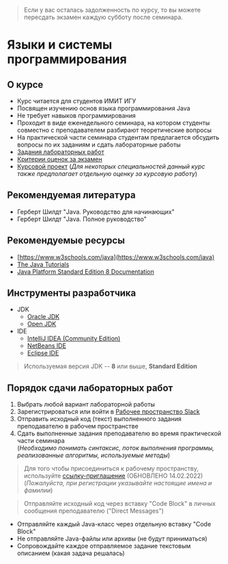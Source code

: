 > Если у вас осталась задолженность по курсу, то вы можете пересдать экзамен каждую субботу после семинара.

# Языки и системы программирования

## О курсе

- Курс читается для студентов ИМИТ ИГУ
- Посвящен изучению основ языка программирования Java
- Не требует навыков программирования
- Проходит в виде еженедельного семинара, на котором студенты совместно с преподавателем разбирают теоретические вопросы
- На практической части семинара студентам предлагается обсудить вопросы по их заданиям и сдать лабораторные работы
- [Задания лабораторных работ](labs.md)
- [Критерии оценок за экзамен](exam.md)
- [Курсовой проект](course_work.md) (*Для некоторых специальностей данный курс также предполагает отдельную оценку за курсовую работу*)

<!--
> **Дистанционная форма обучения** <br>
В начале весеннего семестра 2021 года занятия будут проводиться в режиме ВКС по ZOOM (каждую ср, начало в 10:10) <br>
[Постоянная ссылка на ZOOM-конференцию](ZOOM.md)
-->

## Рекомендуемая литература
- Герберт Шилдт "Java. Руководство для начинающих"
- Герберт Шилдт "Java. Полное руководство"

## Рекомендуемые ресурсы
- [https://www.w3schools.com/java](https://www.w3schools.com/java)
- [The Java Tutorials](https://docs.oracle.com/javase/tutorial)
- [Java Platform Standard Edition 8 Documentation](https://docs.oracle.com/javase/8/docs)

## Инструменты разработчика
- JDK
    - [Oracle JDK](https://www.oracle.com/java/technologies/javase-downloads.html)
    - [Open JDK](https://jdk.java.net/15)
- IDE
    - [IntelliJ IDEA (Community Edition)](https://www.jetbrains.com/idea/download)
    - [NetBeans IDE](https://netbeans.apache.org/download)
    - [Eclipse IDE](https://www.eclipse.org/downloads)
    
> Используемая версия JDK -- **8** или выше, **Standard Edition**

## Порядок сдачи лабораторных работ
1. Выбрать любой вариант лабораторной работы
2. Зарегистрироваться или войти в [Рабочее пространство Slack](https://javacourse2020.slack.com)
3. Отправить исходный код (текст) выполненного задания преподавателю в рабочем пространстве
4. Сдать выполненные задания преподавателю во время практической части семинара <br> (*Необходимо понимать синтаксис, поток выполнения программы, реализованные алгоритмы, используемые методы*)

> Для того чтобы присоединиться к рабочему пространству, используйте [ссылку-приглашение](https://join.slack.com/t/javacourse2020/shared_invite/zt-13dgyfxp3-NU~sQnxIUi2rAaM8q2drDQ) (ОБНОВЛЕНО 14.02.2022) <br>
(*Пожалуйста, при регистрации указывайте настоящие имена и фамилии*)

> Отправляйте исходный код через вставку "Code Block" в личных сообщения преподавателю ("Direct Messages")
- Отправляйте каждый Java-класс через отдельную вставку "Code Block"
- Не отправляйте Java-файлы или архивы (не будут приниматься)
- Сопровождайте каждое отправляемое задание текстовым описанием (какая задача решалась)



